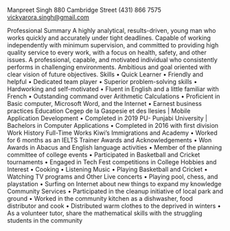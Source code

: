 Manpreet Singh
880 Cambridge Street
(431) 866 7575 vickyarora.singh@gmail.com

Professional Summary
A highly analytical, results-driven, young man who works quickly and accurately under tight deadlines. Capable of working independently with minimum supervision, and committed to providing high quality service to every work, with a focus on health, safety, and other issues. A professional, capable, and motivated individual who consistently performs in challenging environments. Ambitious and goal oriented with clear vision of future objectives.
Skills
•	Quick Learner
•	Friendly and helpful
•	Dedicated team player
•	Superior problem-solving skills
•	Hardworking and self-motivated
•	Fluent in English and a little familiar with French
•	Outstanding command over Arithmetic Calculations
•	Proficient in Basic computer, Microsoft Word, and the Internet
•	Earnest business practices 
Education 
Cegep de la Gaspesie et des llesies | Mobile Application Development
•	Completed in 2019
PU- Punjabi University | Bachelors in Computer Applications
•	Completed in 2016 with first division
Work History
Full-Time Works
Kiwi’s Immigrations and Academy
•	Worked for 6 months as an IELTS Trainer
Awards and Acknowledgements
•	Won Awards in Abacus and English language activities
•	Member of the planning committee of college events
•	Participated in Basketball and Cricket tournaments
•	Engaged in Tech Fest competitions in College
Hobbies and Interest 
•	Cooking
•	Listening Music
•	Playing Basketball and Cricket
•	Watching TV programs and Other Live concerts
•	Playing pool, chess, and playstation
•	Surfing on Internet about new things to expand my knowledge
Community Services 
•	Participated in the cleanup initiative of local park and ground
•	Worked in the community kitchen as a dishwasher, food distributor and cook
•	Distributed warm clothes to the deprived in winters
•	As a volunteer tutor, share the mathematical skills with the struggling students in the community
